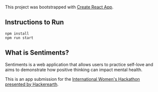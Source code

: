 This project was bootstrapped with [Create React App](https://github.com/facebookincubator/create-react-app).

## Instructions to Run

```
npm install
npm run start
```
## What is Sentiments?
Sentiments is a web application that allows users to practice self-love and aims to demonstrate how positive thinking can impact mental health.

This is an app submission for the [International Women's Hackathon presented by Hackerearth](https://www.hackerearth.com/sprints/international-women-hackathon-2018/).
